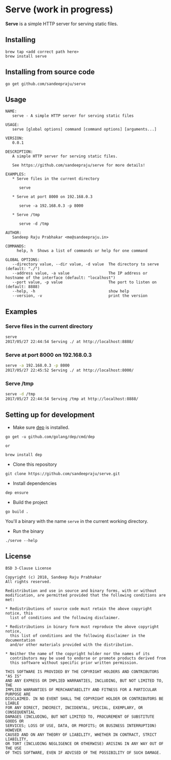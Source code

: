 # Serve (work in progress)

__Serve__ is a simple HTTP server for serving static files.

## Installing

```
brew tap <add correct path here>
brew install serve
```

## Installing from source code

```
go get github.com/sandeepraju/serve
```

## Usage

```
NAME:
   serve - A simple HTTP server for serving static files

USAGE:
   serve [global options] command [command options] [arguments...]

VERSION:
   0.0.1

DESCRIPTION:
   A simple HTTP server for serving static files.

   See https://github.com/sandeepraju/serve for more details!

EXAMPLES:
   * Serve files in the current directory

      serve

   * Serve at port 8000 on 192.168.0.3

      serve -a 192.168.0.3 -p 8000

   * Serve /tmp

      serve -d /tmp

AUTHOR:
   Sandeep Raju Prabhakar <me@sandeepraju.in>

COMMANDS:
     help, h  Shows a list of commands or help for one command

GLOBAL OPTIONS:
   --directory value, --dir value, -d value  The directory to serve (default: "./")
   --address value, -a value                 The IP address or hostname of the interface (default: "localhost")
   --port value, -p value                    The port to listen on (default: 8888)
   --help, -h                                show help
   --version, -v                             print the version
```


## Examples

### Serve files in the current directory

```bash
serve
2017/05/27 22:44:54 Serving ./ at http://localhost:8888/
```

### Serve at port 8000 on 192.168.0.3

```bash
serve -a 192.168.0.3 -p 8000
2017/05/27 22:45:52 Serving ./ at http://localhost:8000/
```

### Serve /tmp

```bash
serve -d /tmp
2017/05/27 22:44:54 Serving /tmp at http://localhost:8888/
```

## Setting up for development

* Make sure [dep](https://github.com/golang/dep) is installed.

```
go get -u github.com/golang/dep/cmd/dep

or

brew install dep
```

* Clone this repository

```
git clone https://github.com/sandeepraju/serve.git
```

* Install dependencies

```
dep ensure
```

* Build the project

```
go build .
```

You'll a binary with the name `serve` in the current working directory.

* Run the binary

```
./serve --help
```

## License

```
BSD 3-Clause License

Copyright (c) 2018, Sandeep Raju Prabhakar
All rights reserved.

Redistribution and use in source and binary forms, with or without
modification, are permitted provided that the following conditions are met:

* Redistributions of source code must retain the above copyright notice, this
  list of conditions and the following disclaimer.

* Redistributions in binary form must reproduce the above copyright notice,
  this list of conditions and the following disclaimer in the documentation
  and/or other materials provided with the distribution.

* Neither the name of the copyright holder nor the names of its
  contributors may be used to endorse or promote products derived from
  this software without specific prior written permission.

THIS SOFTWARE IS PROVIDED BY THE COPYRIGHT HOLDERS AND CONTRIBUTORS "AS IS"
AND ANY EXPRESS OR IMPLIED WARRANTIES, INCLUDING, BUT NOT LIMITED TO, THE
IMPLIED WARRANTIES OF MERCHANTABILITY AND FITNESS FOR A PARTICULAR PURPOSE ARE
DISCLAIMED. IN NO EVENT SHALL THE COPYRIGHT HOLDER OR CONTRIBUTORS BE LIABLE
FOR ANY DIRECT, INDIRECT, INCIDENTAL, SPECIAL, EXEMPLARY, OR CONSEQUENTIAL
DAMAGES (INCLUDING, BUT NOT LIMITED TO, PROCUREMENT OF SUBSTITUTE GOODS OR
SERVICES; LOSS OF USE, DATA, OR PROFITS; OR BUSINESS INTERRUPTION) HOWEVER
CAUSED AND ON ANY THEORY OF LIABILITY, WHETHER IN CONTRACT, STRICT LIABILITY,
OR TORT (INCLUDING NEGLIGENCE OR OTHERWISE) ARISING IN ANY WAY OUT OF THE USE
OF THIS SOFTWARE, EVEN IF ADVISED OF THE POSSIBILITY OF SUCH DAMAGE.
```
